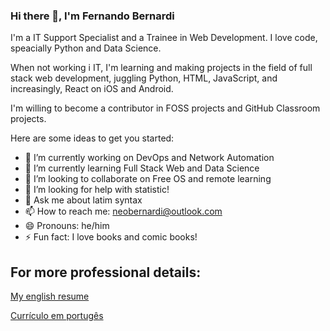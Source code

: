 ### Hi there 👋, I'm Fernando Bernardi

I'm a IT Support Specialist and a Trainee in Web Development. I love code, speacially Python and Data Science. 

When not working i IT, I'm learning and making projects in the field of full stack web development, juggling Python, HTML, JavaScript, and increasingly, React on iOS and Android.

I'm willing to become a contributor in FOSS projects and GitHub Classroom projects.

Here are some ideas to get you started:

- 🔭 I’m currently working on DevOps and Network Automation
- 🌱 I’m currently learning Full Stack Web and Data Science
- 👯 I’m looking to collaborate on Free OS and remote learning
- 🤔 I’m looking for help with statistic!
- 💬 Ask me about latim syntax
- 📫 How to reach me: neobernardi@outlook.com
- 😄 Pronouns: he/him
- ⚡ Fun fact: I love books and comic books!

## For more professional details:

[My english resume](https://fer-tech.github.io/resume/)

[Currículo em portugês](https://github.com/fer-tech/fer-tech/files/7429862/GENERAL_RESUME_final.pdf)
